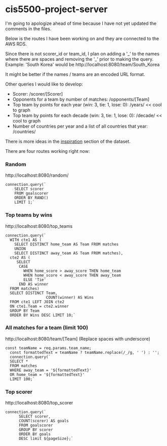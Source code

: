 # cis5500-project-server

I'm going to apologize ahead of time because I have not yet updated the comments in the files.

Below is the routes I have been working on and they are connected to the AWS RDS.

Since there is not scorer_id or team_id, I plan on adding a '\_' to the names where there are spaces and removing the '\_' prior to making the query. 
Example: 'South Korea' would be http://localhost:8080/team/South_Korea

It might be better if the names / teams are an encoded URL format.

Other queries I would like to develop:
- Scorer: /scorer/[Scorer]
- Opponents for a team by number of matches: /opponents/[Team]
- Top team by points for each year (win: 3, tie: 1, lose: 0): /years/  << cool to graph
- Top team by points for each decade (win: 3, tie: 1, lose: 0): /decade/ << cool to graph
- Number of countries per year and a list of all countries that year: /countries/

There is more ideas in the [inspiration](https://www.kaggle.com/datasets/martj42/international-football-results-from-1872-to-2017?) section of the dataset.

There are four routes working right now:

### Random
http://localhost:8080/random/
```
connection.query(`
    SELECT scorer 
    FROM goalscorer 
    ORDER BY RAND() 
    LIMIT 1;`
```
### Top teams by wins
http://localhost:8080/top_teams
```
connection.query(`
  WITH cte1 AS (
    SELECT DISTINCT home_team AS Team FROM matches
    UNION
    SELECT DISTINCT away_team AS Team FROM matches),
  cte2 AS (
     SELECT
      CASE
        WHEN home_score > away_score THEN home_team
        WHEN home_score < away_score THEN away_team
        ELSE 'Tie'
      END AS winner
  FROM matches)
  SELECT DISTINCT Team,
                  COUNT(winner) AS Wins
  FROM cte1 LEFT JOIN cte2
  ON cte1.Team = cte2.winner
  GROUP BY Team
  ORDER BY Wins DESC LIMIT 10;`
```
### All matches for a team (limit 100)
http://localhost:8080/team/[Team] 
(Replace spaces with underscore)
```
const teamName = req.params.team_name;
  const formattedText = teamName ? teamName.replace(/_/g, ' ') : '';
  connection.query(`
  SELECT *
  FROM matches
  WHERE away_team = '${formattedText}'
  OR home_team = '${formattedText}'
  LIMIT 100;`
```
### Top scorer
http://localhost:8080/top_scorer
```
connection.query(`
      SELECT scorer, 
      COUNT(scorer) AS goals 
      FROM goalscorer 
      GROUP BY scorer 
      ORDER BY goals 
      DESC limit ${pageSize};`
```


